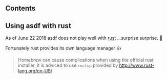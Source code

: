 ## Contents

## Using asdf with rust

As of June 22 2018 asdf does not play well with [rust](https://www.rust-lang.org/en-US/) ...surprise surprise. 🤷

Fortunately rust provides its own language manager 👍

> Homebrew can cause complications when using the official rust installer, it is adviced to use `rustup` provided by http://www.rust-lang.org/en-US/


